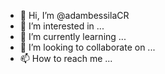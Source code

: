 - 👋 Hi, I’m @adambessilaCR
- 👀 I’m interested in ...
- 🌱 I’m currently learning ...
- 💞️ I’m looking to collaborate on ...
- 📫 How to reach me ...

<!---
adambessilaCR/adambessilaCR is a ✨ special ✨ repository because its `README.md` (this file) appears on your GitHub profile.
You can click the Preview link to take a look at your changes.
--->
